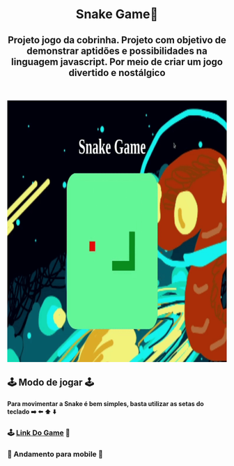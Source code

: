 <div align="center">

  <h1>Snake Game🐍</h1>
  <h2>Projeto jogo da cobrinha. Projeto com objetivo de demonstrar aptidões e possibilidades na linguagem javascript. Por meio de criar um jogo divertido e nostálgico</h2>
  
  <img src="https://img.shields.io/github/languages/top/FullBarbosa/jogo-da-cobrinha" alt="">

  <img src="https://img.shields.io/github/languages/count/FullBarbosa/jogo-da-cobrinha" alt="">
</div>
<br>
<div align="center">

  <img src="./src/img/projetosnake.gif" alt="gif de demonstração do projeto" width="600" height="600">
</div>

## 🕹 Modo de jogar 🕹
#### Para movimentar a Snake é bem simples, basta utilizar as setas do teclado ➡️ ⬅️ ⬆️ ⬇️
 
  <h3>🕹 <a href="https://jogo-da-cobrinha-sable.vercel.app/">Link Do Game</a> 🐍
  </h3>



### 🚧 Andamento para mobile 🚧



